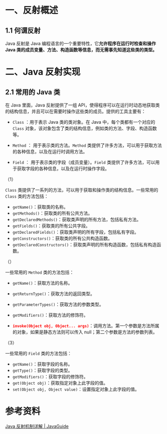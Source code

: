 # 一、反射概述

## 1.1 何谓反射

Java 反射是 Java 编程语言的一个重要特性，它**允许程序在运行时检查和操作 Java 类的成员变量、方法、构造函数等信息，而无需事先知道这些类的类型。**





# 二、Java 反射实现

## 2.1 常用的 Java 类

在 Java 里面，Java 反射提供了一组 API，使得程序可以在运行时动态地获取类的结构信息，并且可以在需要时操作这些类的成员。提供的工具主要有：

- `Class` ：用于表示 Java 类的类对象。在 Java 中，每个类都有一个对应的 `Class` 对象，该对象包含了类的结构信息，例如类的方法、字段、构造函数等。

- `Method` ： 用于表示类的方法。`Method` 类提供了许多方法，可以用于获取方法的各种信息，以及在运行时调用方法。
-  `Field` ： 用于表示类的字段（成员变量）。`Field` 类提供了许多方法，可以用于获取字段的各种信息，以及在运行时操作字段。

（1）

`Class` 类提供了一系列的方法，可以用于获取和操作类的结构信息。一些常用的 `Class` 类的方法包括：

- `getName()`：获取类的名称。
- `getMethods()`：获取类的所有公共方法。
- `getDeclaredMethods()`：获取类声明的所有方法，包括私有方法。
- `getFields()`：获取类的所有公共字段。
- `getDeclaredFields()`：获取类声明的所有字段，包括私有字段。
- `getConstructors()`：获取类的所有公共构造函数。
- `getDeclaredConstructors()`：获取类声明的所有构造函数，包括私有构造函数。

（）

一些常用的 `Method` 类的方法包括：

- `getName()`：获取方法的名称。

- `getReturnType()`：获取方法的返回类型。

- `getParameterTypes()`：获取方法的参数类型。

- `getModifiers()`：获取方法的修饰符。

- <font color="red">**`invoke(Object obj, Object... args)`**</font>：调用方法。第一个参数是方法所属的对象，如果是静态方法则可以传入 null；第二个参数是方法的参数列表。

  

（3）

一些常用的 `Field` 类的方法包括：

- `getName()`：获取字段的名称。
- `getType()`：获取字段的类型。
- `getModifiers()`：获取字段的修饰符。
- `get(Object obj)`：获取指定对象上此字段的值。
- `set(Object obj, Object value)`：设置指定对象上此字段的值。





# 参考资料

[Java 反射机制详解 | JavaGuide](https://javaguide.cn/java/basis/reflection.html)